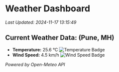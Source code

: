 
# Weather Dashboard

_Last Updated: 2024-11-17 13:15:49_

## Current Weather Data: (Pune, MH)
- **Temperature:** 25.6 °C ![Temperature Badge](https://img.shields.io/badge/Temperature-Medium%20Temp-green)
- **Wind Speed:** 4.5 km/h ![Wind Speed Badge](https://img.shields.io/badge/Wind%20Speed-Low%20Wind-blue)

*Powered by Open-Meteo API*
